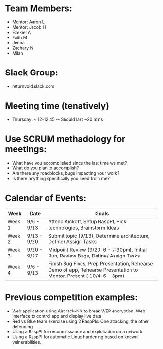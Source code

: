 

# Team Members:
  - Mentor: Aaron L
  - Mentor: Jacob H
  - Ezekiel A
  - Faith M
  - Jenna
  - Zachary N
  - Milan
  
# Slack Group:
  - returnvoid.slack.com
  
# Meeting time (tenatively)
  - Thursday: ~ 12-12:45 -- Should last ~20 mins

# Use SCRUM methadology for meetings:
  - What have you accomplished since the last time we met?
  - What do you plan to accomplish?
  - Are there any roadblocks, bugs impacting your work?
  - Is there anything specifically you need from me?
  
# Calendar of Events:

| Week   | Date       | Goals                                                             |
|--------|------------|-------------------------------------------------------------------|
| Week 1 | 9/6 - 9/13 | Attend Kickoff, Setup RaspPI, Pick technologies, Brainstorm Ideas | 
| Week 2 | 9/13 - 9/20 | Submit topic (9/13), Determine architecture, Define/ Assign Tasks |
| Week 3 | 9/20 - 9/27 | Midpoint Review (9/20: 6 - 7:30pm), Initial Run, Review Bugs, Define/ Assign Tasks |
| Week 4 | 9/6 - 9/13 | Finish Bug Fixes, Prep Presentation, Rehearse Demo of app, Rehearse Presentation to Mentor, Present ( 10/4: 6 - 8pm) |

# Previous competition examples:
  - Web application using Aircrack-NG to break WEP encryption. Web Interface to control app and display live data
  - Red vs Blue team exercise using 2 RaspPIs: One attacking, the other defending
  - Using a RaspPi for reconnaissance and exploitation on a network
  - Using a RaspPI for automatic Linux hardening based on known vulnerabilities. 
